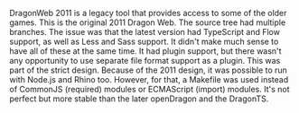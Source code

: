DragonWeb 2011 is a legacy tool that provides access to some of the older games.
This is the original 2011 Dragon Web. The source tree had multiple branches. The issue was that the latest version had TypeScript and Flow support, as well as Less and Sass support. It didn't make much sense to have all of these at the same time. It had plugin support, but there wasn't any opportunity to use separate file format support as a plugin. This was part of the strict design.
Because of the 2011 design, it was possible to run with Node.js and Rhino too. However, for that, a Makefile was used instead of CommonJS (required) modules or ECMAScript (import) modules.
It's not perfect but more stable than the later openDragon and the DragonTS. 
